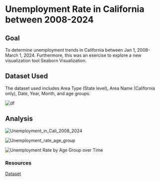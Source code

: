 # Unemployment Rate in California between 2008-2024

<h2>Goal</h2>
To determine unemployment trends in California between Jan 1, 2008- March 1, 2024. Furthermore, this was an exercise to explore a new visualization tool Seaborn Visualization.

<h2>Dataset Used</h2>

The dataset used includes Area Type (State level), Area Name (California only), Date, Year, Month, and age groups.

![df](https://github.com/tinalina1003/unemployment-rate-US/assets/127992819/0be7f019-7cd1-4c3e-aeb6-ed36dbe1e7dd)

<h2>Analysis</h2>

![Unemployment_in_Cali_2008_2024](https://github.com/tinalina1003/unemployment-rate-US/assets/127992819/f28c403a-d5a1-4fe2-ae0f-7c2cb179e0d6)



![Unemployment_rate_age_group](https://github.com/tinalina1003/unemployment-rate-US/assets/127992819/d9d8c832-cb87-4a6d-8f18-6ac8cd143e2c)




![Unemployment Rate by Age Group over Time](https://github.com/tinalina1003/unemployment-rate-US/assets/127992819/6ba5522e-83b4-4925-b365-0dbf20c929de)

<h3>Resources</h3>

[Dataset](https://www.kaggle.com/code/istiyaque6ty3/storytelling-unemployment-in-california)
